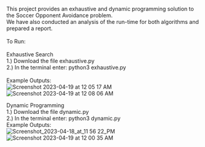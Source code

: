 This project provides an exhaustive and dynamic programming solution to the Soccer Opponent Avoidance problem. <br>
We have also conducted an analysis of the run-time for both algorithms and prepared a report. <br> 
<br>
To Run: <br>
<br>
Exhaustive Search <br>
1.) Download the file exhaustive.py <br>
2.) In the terminal enter: python3 exhaustive.py <br>
<br>
Example Outputs: <br>
![Screenshot 2023-04-19 at 12 05 17 AM](https://user-images.githubusercontent.com/78058333/232994192-348f2f07-be12-4559-be23-cf82180332ad.jpg)
![Screenshot 2023-04-19 at 12 08 06 AM](https://user-images.githubusercontent.com/78058333/232994496-91953008-9743-4fae-90b6-700a53687528.jpg)

Dynamic Programming <br>
1.) Download the file dynamic.py <br>
2.) In the terminal enter: python3 dynamic.py <br>
Example Outputs: <br>
![Screenshot_2023-04-18_at_11 56 22_PM](https://user-images.githubusercontent.com/78058333/232992572-5e756ce3-abb7-4acd-8e48-8b27ee620932.jpg)
![Screenshot 2023-04-19 at 12 00 35 AM](https://user-images.githubusercontent.com/78058333/232992823-a072ca5c-3865-4913-b2b4-0f33afdc48e4.jpg)
